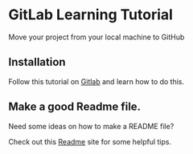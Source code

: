 # GitLab  Learning Tutorial

Move your project from your local machine to GitHub

## Installation

Follow this tutorial on [Gitlab](https://lab.github.com/githubtraining/uploading-your-project-to-github) and learn how to do this.

## Make a good Readme file.

Need some ideas on how to make a README file?

Check out this [Readme](https://www.makeareadme.com/)
site for some helpful tips. 
